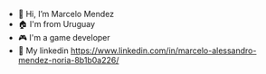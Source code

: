 - 👋 Hi, I’m Marcelo Mendez
- 🏠  I'm from Uruguay
- 🎮 I'm a game developer
- :link: My linkedin https://www.linkedin.com/in/marcelo-alessandro-mendez-noria-8b1b0a226/


<!---
Marcelo-Mendez624/Marcelo-Mendez624 is a ✨ special ✨ repository because its `README.md` (this file) appears on your GitHub profile.
You can click the Preview link to take a look at your changes.
--->
